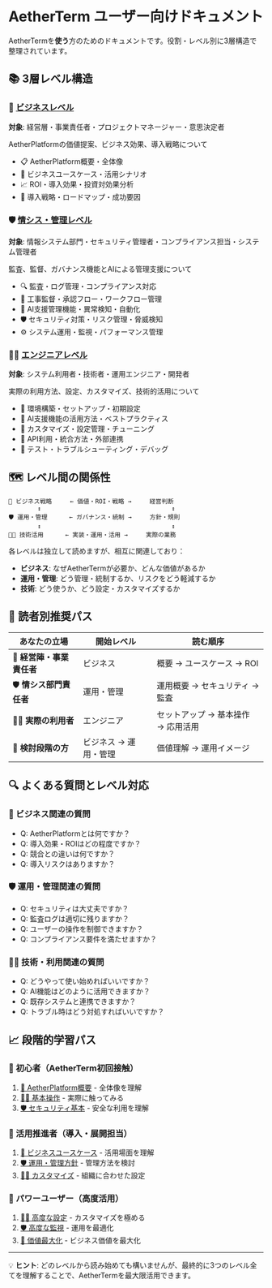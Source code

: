 # AetherTerm ユーザー向けドキュメント

AetherTermを**使う**方のためのドキュメントです。役割・レベル別に3層構造で整理されています。

## 📚 3層レベル構造

### 🏢 [ビジネスレベル](./business/)
**対象**: 経営層・事業責任者・プロジェクトマネージャー・意思決定者

AetherPlatformの価値提案、ビジネス効果、導入戦略について
- 📋 AetherPlatform概要・全体像
- 💼 ビジネスユースケース・活用シナリオ  
- 📈 ROI・導入効果・投資対効果分析
- 🎯 導入戦略・ロードマップ・成功要因

### 🛡️ [情シス・管理レベル](./operations/)
**対象**: 情報システム部門・セキュリティ管理者・コンプライアンス担当・システム管理者

監査、監督、ガバナンス機能とAIによる管理支援について
- 🔍 監査・ログ管理・コンプライアンス対応
- 👷 工事監督・承認フロー・ワークフロー管理
- 🤖 AI支援管理機能・異常検知・自動化
- 🛡️ セキュリティ対策・リスク管理・脅威検知
- ⚙️ システム運用・監視・パフォーマンス管理

### 👨‍💻 [エンジニアレベル](./engineering/)
**対象**: システム利用者・技術者・運用エンジニア・開発者

実際の利用方法、設定、カスタマイズ、技術的活用について
- 🚀 環境構築・セットアップ・初期設定
- 🤖 AI支援機能の活用方法・ベストプラクティス
- 🔧 カスタマイズ・設定管理・チューニング
- 📡 API利用・統合方法・外部連携
- 🧪 テスト・トラブルシューティング・デバッグ

## 🗺️ レベル間の関係性

```
🏢 ビジネス戦略     ← 価値・ROI・戦略 →     経営判断
        ↕                                    ↕
🛡️ 運用・管理      ← ガバナンス・統制 →     方針・規則
        ↕                                    ↕  
👨‍💻 技術活用      ← 実装・運用・活用 →     実際の業務
```

各レベルは独立して読めますが、相互に関連しており：
- **ビジネス**: なぜAetherTermが必要か、どんな価値があるか
- **運用・管理**: どう管理・統制するか、リスクをどう軽減するか  
- **技術**: どう使うか、どう設定・カスタマイズするか

## 🎯 読者別推奨パス

| あなたの立場 | 開始レベル | 読む順序 |
|-------------|-----------|----------|
| 🏢 **経営陣・事業責任者** | ビジネス | 概要 → ユースケース → ROI |
| 🛡️ **情シス部門責任者** | 運用・管理 | 運用概要 → セキュリティ → 監査 |
| 👨‍💻 **実際の利用者** | エンジニア | セットアップ → 基本操作 → 応用活用 |
| 🤔 **検討段階の方** | ビジネス → 運用・管理 | 価値理解 → 運用イメージ |

## 🔍 よくある質問とレベル対応

### 🏢 ビジネス関連の質問
- Q: AetherPlatformとは何ですか？
- Q: 導入効果・ROIはどの程度ですか？
- Q: 競合との違いは何ですか？
- Q: 導入リスクはありますか？

### 🛡️ 運用・管理関連の質問  
- Q: セキュリティは大丈夫ですか？
- Q: 監査ログは適切に残りますか？
- Q: ユーザーの操作を制御できますか？
- Q: コンプライアンス要件を満たせますか？

### 👨‍💻 技術・利用関連の質問
- Q: どうやって使い始めればいいですか？
- Q: AI機能はどのように活用できますか？
- Q: 既存システムと連携できますか？
- Q: トラブル時はどう対処すればいいですか？

## 📈 段階的学習パス

### 🔰 初心者（AetherTerm初回接触）
1. [🏢 AetherPlatform概要](./business/) - 全体像を理解
2. [👨‍💻 基本操作](./engineering/) - 実際に触ってみる
3. [🛡️ セキュリティ基本](./operations/) - 安全な利用を理解

### 🚀 活用推進者（導入・展開担当）
1. [🏢 ビジネスユースケース](./business/) - 活用場面を理解
2. [🛡️ 運用・管理方針](./operations/) - 管理方法を検討
3. [👨‍💻 カスタマイズ](./engineering/) - 組織に合わせた設定

### 🔧 パワーユーザー（高度活用）
1. [👨‍💻 高度な設定](./engineering/) - カスタマイズを極める
2. [🛡️ 高度な監視](./operations/) - 運用を最適化
3. [🏢 価値最大化](./business/) - ビジネス価値を最大化

---

💡 **ヒント**: どのレベルから読み始めても構いませんが、最終的に3つのレベル全てを理解することで、AetherTermを最大限活用できます。